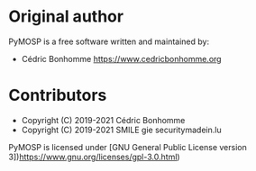 Original author
===============

PyMOSP is a free software written and maintained by:

* Cédric Bonhomme https://www.cedricbonhomme.org

# Contributors

* Copyright (C) 2019-2021 Cédric Bonhomme
* Copyright (C) 2019-2021 SMILE gie securitymadein.lu

PyMOSP is licensed under
[GNU General Public License version 3])https://www.gnu.org/licenses/gpl-3.0.html)
